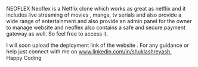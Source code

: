 NEOFLEX
Neoflex is a Netflix clone which works as great as netflix and it includes live streaming of movies , manga, tv serials and also provide a wide range of entertainment and also provide an admin panel for the owner to manage website and neoflex also contains a safe and secure payment gateway as well. So feel free to access it.

I will soon upload the deployment link of the website . For any guidance or help just connect with me on www.linkedin.com/in/shuklashreyash 
Happy Coding
